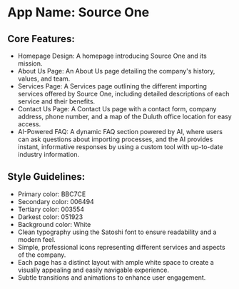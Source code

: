 # **App Name**: Source One

## Core Features:

- Homepage Design: A homepage introducing Source One and its mission.
- About Us Page: An About Us page detailing the company's history, values, and team.
- Services Page: A Services page outlining the different importing services offered by Source One, including detailed descriptions of each service and their benefits.
- Contact Us Page: A Contact Us page with a contact form, company address, phone number, and a map of the Duluth office location for easy access.
- AI-Powered FAQ: A dynamic FAQ section powered by AI, where users can ask questions about importing processes, and the AI provides instant, informative responses by using a custom tool with up-to-date industry information.

## Style Guidelines:

- Primary color: BBC7CE
- Secondary color: 006494
- Tertiary color: 003554
- Darkest color: 051923
- Background color: White
- Clean typography using the Satoshi font to ensure readability and a modern feel.
- Simple, professional icons representing different services and aspects of the company.
- Each page has a distinct layout with ample white space to create a visually appealing and easily navigable experience.
- Subtle transitions and animations to enhance user engagement.